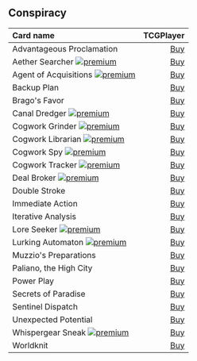 ## Conspiracy

| Card name | TCGPlayer |
| :-------- | --------: |
| Advantageous Proclamation | [Buy](https://shop.tcgplayer.com/magic/conspiracy/advantageous-proclamation?utm_campaign=affiliate&utm_medium=GAMEDLEY&utm_source=GAMEDLEY) |
| Aether Searcher [![premium](https://user-images.githubusercontent.com/343837/83360751-a631d080-a338-11ea-80c6-110971103bf4.png)](https://github.com/mtgenius/uncube) | [Buy](https://shop.tcgplayer.com/magic/conspiracy/aether-searcher?utm_campaign=affiliate&utm_medium=GAMEDLEY&utm_source=GAMEDLEY) |
| Agent of Acquisitions [![premium](https://user-images.githubusercontent.com/343837/83360751-a631d080-a338-11ea-80c6-110971103bf4.png)](https://github.com/mtgenius/uncube) | [Buy](https://shop.tcgplayer.com/magic/conspiracy/agent-of-acquisitions?utm_campaign=affiliate&utm_medium=GAMEDLEY&utm_source=GAMEDLEY) |
| Backup Plan | [Buy](https://shop.tcgplayer.com/magic/conspiracy/backup-plan?utm_campaign=affiliate&utm_medium=GAMEDLEY&utm_source=GAMEDLEY) |
| Brago's Favor | [Buy](https://shop.tcgplayer.com/magic/conspiracy/bragos-favor?utm_campaign=affiliate&utm_medium=GAMEDLEY&utm_source=GAMEDLEY) |
| Canal Dredger [![premium](https://user-images.githubusercontent.com/343837/83360751-a631d080-a338-11ea-80c6-110971103bf4.png)](https://github.com/mtgenius/uncube) | [Buy](https://shop.tcgplayer.com/magic/conspiracy/canal-dredger?utm_campaign=affiliate&utm_medium=GAMEDLEY&utm_source=GAMEDLEY) |
| Cogwork Grinder [![premium](https://user-images.githubusercontent.com/343837/83360751-a631d080-a338-11ea-80c6-110971103bf4.png)](https://github.com/mtgenius/uncube) | [Buy](https://shop.tcgplayer.com/magic/conspiracy/cogwork-grinder?utm_campaign=affiliate&utm_medium=GAMEDLEY&utm_source=GAMEDLEY) |
| Cogwork Librarian [![premium](https://user-images.githubusercontent.com/343837/83360751-a631d080-a338-11ea-80c6-110971103bf4.png)](https://github.com/mtgenius/uncube) | [Buy](https://shop.tcgplayer.com/magic/conspiracy/cogwork-librarian?utm_campaign=affiliate&utm_medium=GAMEDLEY&utm_source=GAMEDLEY) |
| Cogwork Spy [![premium](https://user-images.githubusercontent.com/343837/83360751-a631d080-a338-11ea-80c6-110971103bf4.png)](https://github.com/mtgenius/uncube) | [Buy](https://shop.tcgplayer.com/magic/conspiracy/cogwork-spy?utm_campaign=affiliate&utm_medium=GAMEDLEY&utm_source=GAMEDLEY) |
| Cogwork Tracker [![premium](https://user-images.githubusercontent.com/343837/83360751-a631d080-a338-11ea-80c6-110971103bf4.png)](https://github.com/mtgenius/uncube) | [Buy](https://shop.tcgplayer.com/magic/conspiracy/cogwork-tracker?utm_campaign=affiliate&utm_medium=GAMEDLEY&utm_source=GAMEDLEY) |
| Deal Broker [![premium](https://user-images.githubusercontent.com/343837/83360751-a631d080-a338-11ea-80c6-110971103bf4.png)](https://github.com/mtgenius/uncube) | [Buy](https://shop.tcgplayer.com/magic/conspiracy/deal-broker?utm_campaign=affiliate&utm_medium=GAMEDLEY&utm_source=GAMEDLEY) |
| Double Stroke | [Buy](https://shop.tcgplayer.com/magic/conspiracy/double-stroke?utm_campaign=affiliate&utm_medium=GAMEDLEY&utm_source=GAMEDLEY) |
| Immediate Action | [Buy](https://shop.tcgplayer.com/magic/conspiracy/immediate-action?utm_campaign=affiliate&utm_medium=GAMEDLEY&utm_source=GAMEDLEY) |
| Iterative Analysis | [Buy](https://shop.tcgplayer.com/magic/conspiracy/iterative-analysis?utm_campaign=affiliate&utm_medium=GAMEDLEY&utm_source=GAMEDLEY) |
| Lore Seeker [![premium](https://user-images.githubusercontent.com/343837/83360751-a631d080-a338-11ea-80c6-110971103bf4.png)](https://github.com/mtgenius/uncube) | [Buy](https://shop.tcgplayer.com/magic/conspiracy/lore-seeker?utm_campaign=affiliate&utm_medium=GAMEDLEY&utm_source=GAMEDLEY) |
| Lurking Automaton [![premium](https://user-images.githubusercontent.com/343837/83360751-a631d080-a338-11ea-80c6-110971103bf4.png)](https://github.com/mtgenius/uncube) | [Buy](https://shop.tcgplayer.com/magic/conspiracy/lurking-automaton?utm_campaign=affiliate&utm_medium=GAMEDLEY&utm_source=GAMEDLEY) |
| Muzzio's Preparations | [Buy](https://shop.tcgplayer.com/magic/conspiracy/muzzios-preparations?utm_campaign=affiliate&utm_medium=GAMEDLEY&utm_source=GAMEDLEY) |
| Paliano, the High City | [Buy](https://shop.tcgplayer.com/magic/conspiracy/paliano-the-high-city?utm_campaign=affiliate&utm_medium=GAMEDLEY&utm_source=GAMEDLEY) |
| Power Play | [Buy](https://shop.tcgplayer.com/magic/conspiracy/power-play?utm_campaign=affiliate&utm_medium=GAMEDLEY&utm_source=GAMEDLEY) |
| Secrets of Paradise | [Buy](https://shop.tcgplayer.com/magic/conspiracy/secrets-of-paradise?utm_campaign=affiliate&utm_medium=GAMEDLEY&utm_source=GAMEDLEY) |
| Sentinel Dispatch | [Buy](https://shop.tcgplayer.com/magic/conspiracy/sentinel-dispatch?utm_campaign=affiliate&utm_medium=GAMEDLEY&utm_source=GAMEDLEY) |
| Unexpected Potential | [Buy](https://shop.tcgplayer.com/magic/conspiracy/unexpected-potential?utm_campaign=affiliate&utm_medium=GAMEDLEY&utm_source=GAMEDLEY) |
| Whispergear Sneak [![premium](https://user-images.githubusercontent.com/343837/83360751-a631d080-a338-11ea-80c6-110971103bf4.png)](https://github.com/mtgenius/uncube) | [Buy](https://shop.tcgplayer.com/magic/conspiracy/whispergear-sneak?utm_campaign=affiliate&utm_medium=GAMEDLEY&utm_source=GAMEDLEY) |
| Worldknit | [Buy](https://shop.tcgplayer.com/magic/conspiracy/worldknit?utm_campaign=affiliate&utm_medium=GAMEDLEY&utm_source=GAMEDLEY) |
